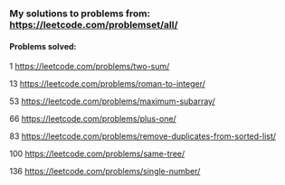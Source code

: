 ### My solutions to problems from: https://leetcode.com/problemset/all/

#### Problems solved:

1 https://leetcode.com/problems/two-sum/

13 https://leetcode.com/problems/roman-to-integer/

53 https://leetcode.com/problems/maximum-subarray/

66 https://leetcode.com/problems/plus-one/ 

83 https://leetcode.com/problems/remove-duplicates-from-sorted-list/

100 https://leetcode.com/problems/same-tree/

136 https://leetcode.com/problems/single-number/
